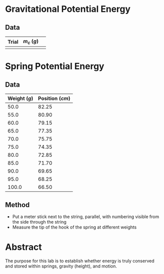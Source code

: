 # Gravitational Potential Energy

## Data

| Trial | $m_c~(g)$ |     |
| ----- | --------- | --- |
|       |           |     |

# Spring Potential Energy

## Data

| Weight ($g$) | Position ($cm$) |
| ------------ | --------------- |
| 50.0         | 82.25           |
| 55.0         | 80.90           |
| 60.0         | 79.15           |
| 65.0         | 77.35           |
| 70.0         | 75.75           |
| 75.0         | 74.35           |
| 80.0         | 72.85           |
| 85.0         | 71.70           |
| 90.0         | 69.65           |
| 95.0         | 68.25           |
| 100.0        | 66.50           |

## Method

- Put a meter stick next to the string, parallel, with numbering visible from the side through the string
- Measure the tip of the hook of the spring at different weights

# Abstract

The purpose for this lab is to establish whether energy is truly conserved and stored within springs, gravity (height), and motion. 